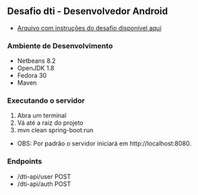 ## Desafio dti - Desenvolvedor Android 
* [Arquivo com instruções do desafio disponível aqui](https://github.com/heronsanches/dti-test-api/blob/master/docs/DesafioAndroiddti.pdf)

### Ambiente de Desenvolvimento
* Netbeans 8.2
* OpenJDK 1.8
* Fedora 30
* Maven

### Executando o servidor
1. Abra um terminal
1. Vá até a raiz do projeto
1. mvn clean spring-boot:run

* OBS: Por padrão o servidor iniciará em http://localhost:8080.

### Endpoints
* /dti-api/user POST
* /dti-api/auth POST
